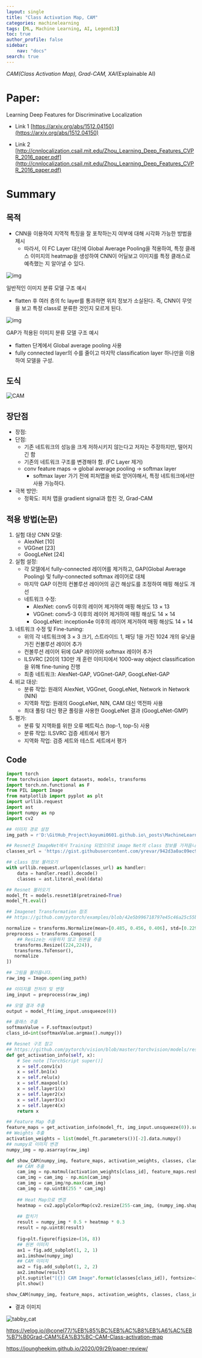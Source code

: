 ```yaml
---
layout: single
title: "Class Activation Map, CAM"
categories: machinelearning
tags: [ML, Machine Learning, AI, Legend13]
toc: true
author_profile: false
sidebar:
    nav: "docs"
search: true
---
```


*CAM(Class Activation Map), Grad-CAM, XAI*(Explainable AI)





# Paper: 

Learning Deep Features for Discriminative Localization

- Link 1 [https://arxiv.org/abs/1512.04150](https://arxiv.org/abs/1512.04150)

- Link 2 [http://cnnlocalization.csail.mit.edu/Zhou_Learning_Deep_Features_CVPR_2016_paper.pdf](http://cnnlocalization.csail.mit.edu/Zhou_Learning_Deep_Features_CVPR_2016_paper.pdf)





# Summary

## 목적

- CNN을 이용하여 지역적 특징을 잘 포착하는지 여부에 대해 시각화 가능한 방법을 제시
  - 따라서, 이 FC Layer 대신에 Global Average Pooling을 적용하여, 특정 클래스 이미지의 heatmap을 생성하여 CNN이 어딜보고 이미지를 특정 클래스로 예측했는 지 알아낼 수 있다.



![img](https://joungheekim.github.io/img/in-post/2020/2020-09-29/formal_structure.png)

일반적인 이미지 분류 모델 구조 예시

- flatten 후 여러 층의 fc layer를 통과하면 위치 정보가 소실된다. 즉, CNN이 무엇을 보고 특정 class로 분류한 것인지 모르게 된다.



![img](https://joungheekim.github.io/img/in-post/2020/2020-09-29/suggest_structure.png)

GAP가 적용된 이미지 분류 모델 구조 예시

- flatten 단계에서 Global average pooling 사용
- fully connected layer의 수를 줄이고 마지막 classification layer 하나만을 이용하여 모델을 구성.



## 도식

![CAM]({{site.url}}\images\2023-12-20-Day3-CAM\CAM.png)





## 장단점

- 장점: 
- 단점: 
  - 기존 네트워크의 성능을 크게 저하시키지 않는다고 저자는 주장하지만, 떨어지긴 함
  - 기존의 네트워크 구조를 변경해야 함. (FC Layer 제거)
  - conv feature maps → global average pooling → softmax layer
    - softmax layer 가기 전에 피처맵을 바로 얻어야해서, 특정 네트워크에서만 사용 가능하다.
- 극복 방안:
  - 정확도: 피처 맵을 gradient signal과 합친 것, Grad-CAM



## 적용 방법(논문)

1. 실험 대상 CNN 모델:
   - AlexNet [10]
   - VGGnet [23]
   - GoogLeNet [24]
2. 실험 설정:
   - 각 모델에서 fully-connected 레이어를 제거하고, GAP(Global Average Pooling) 및 fully-connected softmax 레이어로 대체
   - 마지막 GAP 이전의 컨볼루션 레이어의 공간 해상도를 조정하여 매핑 해상도 개선
   - 네트워크 수정:
     - AlexNet: conv5 이후의 레이어 제거하여 매핑 해상도 13 × 13
     - VGGnet: conv5-3 이후의 레이어 제거하여 매핑 해상도 14 × 14
     - GoogLeNet: inception4e 이후의 레이어 제거하여 매핑 해상도 14 × 14
3. 네트워크 수정 및 Fine-tuning:
   - 위의 각 네트워크에 3 × 3 크기, 스트라이드 1, 패딩 1을 가진 1024 개의 유닛을 가진 컨볼루션 레이어 추가
   - 컨볼루션 레이어 뒤에 GAP 레이어와 softmax 레이어 추가
   - ILSVRC [20]의 130만 개 훈련 이미지에서 1000-way object classification을 위해 fine-tuning 진행
   - 최종 네트워크: AlexNet-GAP, VGGnet-GAP, GoogLeNet-GAP
4. 비교 대상:
   - 분류 작업: 원래의 AlexNet, VGGnet, GoogLeNet, Network in Network (NIN)
   - 지역화 작업: 원래의 GoogLeNet, NIN, CAM 대신 역전파 사용
   - 최대 풀링 대신 평균 풀링을 사용한 GoogLeNet 결과 (GoogLeNet-GMP)
5. 평가:
   - 분류 및 지역화를 위한 오류 메트릭스 (top-1, top-5) 사용
   - 분류 작업: ILSVRC 검증 세트에서 평가
   - 지역화 작업: 검증 세트와 테스트 세트에서 평가









## Code

```python
import torch
from torchvision import datasets, models, transforms
import torch.nn.functional as F
from PIL import Image
from matplotlib import pyplot as plt
import urllib.request
import ast
import numpy as np
import cv2

## 이미지 경로 설정
img_path = r'D:\GitHub_Project\koyumi0601.github.io\_posts\MachineLearning\Lecture_Legend13_Record\CAM_ClassActivationMap\cat.jpg'  # 분석할 이미지 파일 경로

## Resnet은 ImageNet에서 Training 되었으므로 image Net의 class 정보를 가져옵니다.
classes_url = 'https://gist.githubusercontent.com/yrevar/942d3a0ac09ec9e5eb3a/raw/238f720ff059c1f82f368259d1ca4ffa5dd8f9f5/imagenet1000_clsidx_to_labels.txt'

## class 정보 불러오기
with urllib.request.urlopen(classes_url) as handler:
    data = handler.read().decode()
    classes = ast.literal_eval(data)

## Resnet 불러오기
model_ft = models.resnet18(pretrained=True)
model_ft.eval()

## Imagenet Transformation 참조
## https://github.com/pytorch/examples/blob/42e5b996718797e45c46a25c55b031e6768f8440/imagenet/main.py#L89-L101

normalize = transforms.Normalize(mean=[0.485, 0.456, 0.406], std=[0.229, 0.224, 0.225])
preprocess = transforms.Compose([
    ## Resize는 사용하지 않고 원본을 추출
   transforms.Resize((224,224)),
   transforms.ToTensor(),
   normalize
])

## 그림을 불러옵니다.
raw_img = Image.open(img_path)

## 이미지를 전처리 및 변형
img_input = preprocess(raw_img)

## 모델 결과 추출
output = model_ft(img_input.unsqueeze(0))

## 클래스 추출
softmaxValue = F.softmax(output)
class_id=int(softmaxValue.argmax().numpy())

## Resnet 구조 참고
## https://github.com/pytorch/vision/blob/master/torchvision/models/resnet.py
def get_activation_info(self, x):
    # See note [TorchScript super()]
    x = self.conv1(x)
    x = self.bn1(x)
    x = self.relu(x)
    x = self.maxpool(x)
    x = self.layer1(x)
    x = self.layer2(x)
    x = self.layer3(x)
    x = self.layer4(x)
    return x

## Feature Map 추출
feature_maps = get_activation_info(model_ft, img_input.unsqueeze(0)).squeeze().detach().numpy()
## Weights 추출
activation_weights = list(model_ft.parameters())[-2].data.numpy()
## numpy로 이미지 변경
numpy_img = np.asarray(raw_img)

def show_CAM(numpy_img, feature_maps, activation_weights, classes, class_id):
    ## CAM 추출
    cam_img = np.matmul(activation_weights[class_id], feature_maps.reshape(feature_maps.shape[0], -1)).reshape(feature_maps.shape[1:])
    cam_img = cam_img - np.min(cam_img)
    cam_img = cam_img/np.max(cam_img)
    cam_img = np.uint8(255 * cam_img)
    
    ## Heat Map으로 변경
    heatmap = cv2.applyColorMap(cv2.resize(255-cam_img, (numpy_img.shape[1], numpy_img.shape[0])), cv2.COLORMAP_JET)
    
    ## 합치기
    result = numpy_img * 0.5 + heatmap * 0.3
    result = np.uint8(result)
    
    fig=plt.figure(figsize=(16, 8))
    ## 원본 이미지
    ax1 = fig.add_subplot(1, 2, 1)
    ax1.imshow(numpy_img)
    ## CAM 이미지
    ax2 = fig.add_subplot(1, 2, 2)
    ax2.imshow(result)
    plt.suptitle("[{}] CAM Image".format(classes[class_id]), fontsize=30)
    plt.show()

show_CAM(numpy_img, feature_maps, activation_weights, classes, class_id)
```

- 결과 이미지

![tabby_cat]({{site.url}}/images/2023-12-20-Day3-CAM/tabby_cat.png)







https://velog.io/@conel77/%EB%85%BC%EB%AC%B8%EB%A6%AC%EB%B7%B0Grad-CAM%EA%B3%BC-CAM-Class-activation-map

https://joungheekim.github.io/2020/09/29/paper-review/
